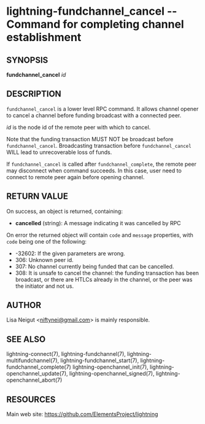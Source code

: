 lightning-fundchannel\_cancel -- Command for completing channel establishment
=============================================================================

SYNOPSIS
--------

**fundchannel\_cancel** *id*

DESCRIPTION
-----------

`fundchannel_cancel` is a lower level RPC command. It allows channel opener
to cancel a channel before funding broadcast with a connected peer.

*id* is the node id of the remote peer with which to cancel.

Note that the funding transaction MUST NOT be broadcast before
`fundchannel_cancel`. Broadcasting transaction before `fundchannel_cancel`
WILL lead to unrecoverable loss of funds.

If `fundchannel_cancel` is called after `fundchannel_complete`, the remote
peer may disconnect when command succeeds. In this case, user need to connect
to remote peer again before opening channel.

RETURN VALUE
------------

[comment]: # (GENERATE-FROM-SCHEMA-START)
On success, an object is returned, containing:

- **cancelled** (string): A message indicating it was cancelled by RPC

[comment]: # (GENERATE-FROM-SCHEMA-END)

On error the returned object will contain `code` and `message` properties,
with `code` being one of the following:

- -32602: If the given parameters are wrong.
- 306: Unknown peer id.
- 307: No channel currently being funded that can be cancelled.
- 308: It is unsafe to cancel the channel: the funding transaction
  has been broadcast, or there are HTLCs already in the channel, or
  the peer was the initiator and not us.

AUTHOR
------

Lisa Neigut <<niftynei@gmail.com>> is mainly responsible.

SEE ALSO
--------

lightning-connect(7), lightning-fundchannel(7), lightning-multifundchannel(7),
lightning-fundchannel\_start(7), lightning-fundchannel\_complete(7)
lightning-openchannel\_init(7), lightning-openchannel\_update(7),
lightning-openchannel\_signed(7), lightning-openchannel\_abort(7)

RESOURCES
---------

Main web site: <https://github.com/ElementsProject/lightning>

[comment]: # ( SHA256STAMP:9e0f448bb3c97434118d87044fc04ae4b573ff14877ab96eddceecee21c1c4f4)
